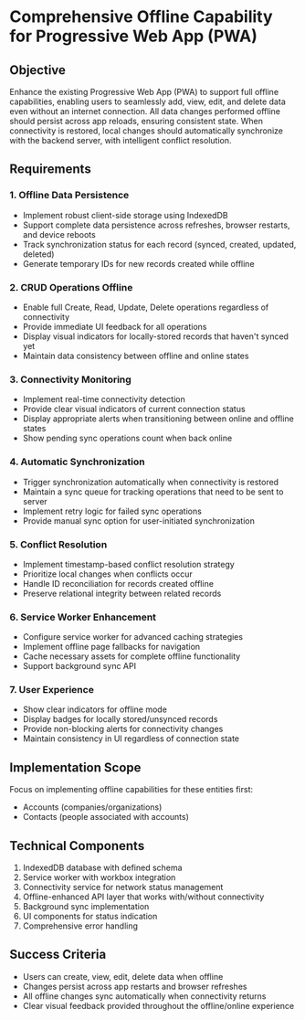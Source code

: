 # Comprehensive Offline Capability for Progressive Web App (PWA)

## Objective

Enhance the existing Progressive Web App (PWA) to support full offline capabilities, enabling users to seamlessly add, view, edit, and delete data even without an internet connection. All data changes performed offline should persist across app reloads, ensuring consistent state. When connectivity is restored, local changes should automatically synchronize with the backend server, with intelligent conflict resolution.

## Requirements

### 1. Offline Data Persistence
- Implement robust client-side storage using IndexedDB
- Support complete data persistence across refreshes, browser restarts, and device reboots
- Track synchronization status for each record (synced, created, updated, deleted)
- Generate temporary IDs for new records created while offline

### 2. CRUD Operations Offline
- Enable full Create, Read, Update, Delete operations regardless of connectivity
- Provide immediate UI feedback for all operations
- Display visual indicators for locally-stored records that haven't synced yet
- Maintain data consistency between offline and online states

### 3. Connectivity Monitoring
- Implement real-time connectivity detection
- Provide clear visual indicators of current connection status
- Display appropriate alerts when transitioning between online and offline states
- Show pending sync operations count when back online

### 4. Automatic Synchronization
- Trigger synchronization automatically when connectivity is restored
- Maintain a sync queue for tracking operations that need to be sent to server
- Implement retry logic for failed sync operations
- Provide manual sync option for user-initiated synchronization

### 5. Conflict Resolution
- Implement timestamp-based conflict resolution strategy
- Prioritize local changes when conflicts occur
- Handle ID reconciliation for records created offline
- Preserve relational integrity between related records

### 6. Service Worker Enhancement
- Configure service worker for advanced caching strategies
- Implement offline page fallbacks for navigation
- Cache necessary assets for complete offline functionality
- Support background sync API

### 7. User Experience
- Show clear indicators for offline mode
- Display badges for locally stored/unsynced records
- Provide non-blocking alerts for connectivity changes
- Maintain consistency in UI regardless of connection state

## Implementation Scope
Focus on implementing offline capabilities for these entities first:
- Accounts (companies/organizations)
- Contacts (people associated with accounts)

## Technical Components
1. IndexedDB database with defined schema
2. Service worker with workbox integration
3. Connectivity service for network status management
4. Offline-enhanced API layer that works with/without connectivity
5. Background sync implementation
6. UI components for status indication
7. Comprehensive error handling

## Success Criteria
- Users can create, view, edit, delete data when offline
- Changes persist across app restarts and browser refreshes
- All offline changes sync automatically when connectivity returns
- Clear visual feedback provided throughout the offline/online experience 